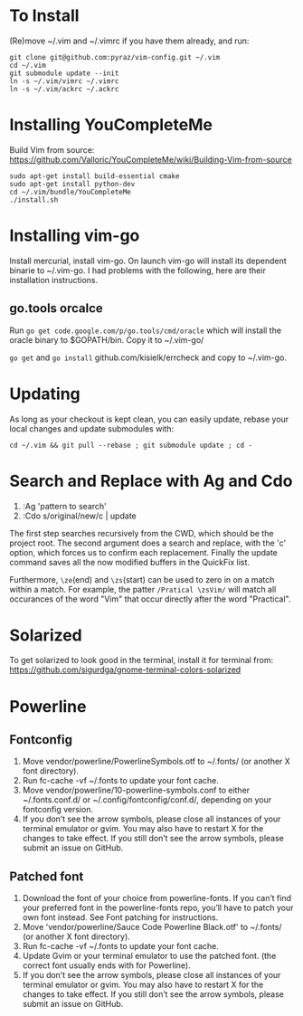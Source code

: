 # To Install

(Re)move ~/.vim and ~/.vimrc if you have them already, and run:

    git clone git@github.com:pyraz/vim-config.git ~/.vim
    cd ~/.vim
    git submodule update --init
    ln -s ~/.vim/vimrc ~/.vimrc
    ln -s ~/.vim/ackrc ~/.ackrc

# Installing YouCompleteMe

Build Vim from source: https://github.com/Valloric/YouCompleteMe/wiki/Building-Vim-from-source
```shell
sudo apt-get install build-essential cmake
sudo apt-get install python-dev
cd ~/.vim/bundle/YouCompleteMe
./install.sh
```

# Installing vim-go

Install mercurial, install vim-go. On launch vim-go will install its dependent
binarie to ~/.vim-go. I had problems with the following, here are their installation
instructions.

## go.tools orcalce
Run `go get code.google.com/p/go.tools/cmd/oracle` which will install the oracle
binary to $GOPATH/bin. Copy it to ~/.vim-go/

`go get` and `go install` github.com/kisielk/errcheck and copy to ~/.vim-go.


# Updating

As long as your checkout is kept clean, you can easily update, rebase your local changes and update submodules with:

    cd ~/.vim && git pull --rebase ; git submodule update ; cd -


# Search and Replace with Ag and Cdo

1. :Ag 'pattern to search'
2. :Cdo s/original/new/c | update

The first step searches recursively from the CWD, which should be the project root.
The second argument does a search and replace, with the 'c' option, which forces
us to confirm each replacement. Finally the update command saves all the now
modified buffers in the QuickFix list.

Furthermore, `\ze`(end) and `\zs`(start) can be used to zero in on a match within a match.
For example, the patter `/Pratical \zsVim/` will match all occurances of the
word "Vim" that occur directly after the word "Practical".
# Solarized

To get solarized to look good in the terminal, install it for terminal from:
https://github.com/sigurdga/gnome-terminal-colors-solarized


# Powerline

## Fontconfig
1. Move vendor/powerline/PowerlineSymbols.otf to ~/.fonts/ (or another X font directory).
2. Run fc-cache -vf ~/.fonts to update your font cache.
3. Move vendor/powerline/10-powerline-symbols.conf to either ~/.fonts.conf.d/ or ~/.config/fontconfig/conf.d/, depending on your fontconfig version.
4. If you don’t see the arrow symbols, please close all instances of your terminal emulator or gvim. You may also have to restart X for the changes to take effect. If you still don’t see the arrow symbols, please submit an issue on GitHub.

## Patched font
1. Download the font of your choice from powerline-fonts. If you can’t find your preferred font in the powerline-fonts repo, you’ll have to patch your own font instead. See Font patching for instructions.
2. Move 'vendor/powerline/Sauce Code Powerline Black.otf' to ~/.fonts/ (or another X font directory).
3. Run fc-cache -vf ~/.fonts to update your font cache.
4. Update Gvim or your terminal emulator to use the patched font. (the correct font usually ends with for Powerline).
5. If you don’t see the arrow symbols, please close all instances of your terminal emulator or gvim. You may also have to restart X for the changes to take effect. If you still don’t see the arrow symbols, please submit an issue on GitHub.
